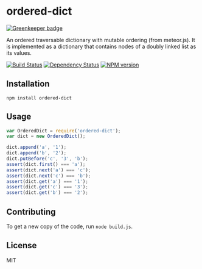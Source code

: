 # ordered-dict

[![Greenkeeper badge](https://badges.greenkeeper.io/ForbesLindesay/ordered-dict.svg)](https://greenkeeper.io/)

An ordered traversable dictionary with mutable ordering (from meteor.js). It is implemented as a dictionary that contains nodes of a doubly linked list as its values.

[![Build Status](https://img.shields.io/travis/ForbesLindesay/ordered-dict/master.svg)](https://travis-ci.org/ForbesLindesay/ordered-dict)
[![Dependency Status](https://img.shields.io/david/ForbesLindesay/ordered-dict.svg)](https://david-dm.org/ForbesLindesay/ordered-dict)
[![NPM version](https://img.shields.io/npm/v/ordered-dict.svg)](https://www.npmjs.org/package/ordered-dict)

## Installation

    npm install ordered-dict

## Usage

```js
var OrderedDict = require('ordered-dict');
var dict = new OrderedDict();

dict.append('a', '1');
dict.append('b', '2');
dict.putBefore('c', '3', 'b');
assert(dict.first() === 'a');
assert(dict.next('a') === 'c');
assert(dict.next('c') === 'b');
assert(dict.get('a') === '1');
assert(dict.get('c') === '3');
assert(dict.get('b') === '2');
```

## Contributing

To get a new copy of the code, run `node build.js`.

## License

  MIT
